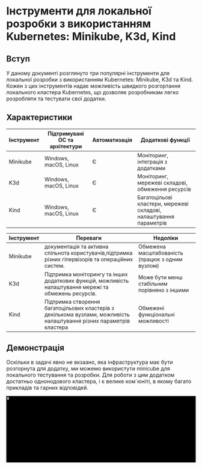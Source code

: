 # Інструменти для локальної розробки з використанням Kubernetes: Minikube, K3d, Kind

## Вступ
У даному документі розглянуто три популярні інструменти для локальної розробки з використанням Kubernetes: Minikube, K3d та Kind. Кожен з цих інструментів надає можливість швидкого розгортання локального кластера Kubernetes, що дозволяє розробникам легко розробляти та тестувати свої додатки.
 
## Характеристики

| Інструмент | Підтримувані ОС та архітектури | Автоматизація | Додаткові функції |
|------------|------------------------------|--------------|------------------|
| Minikube   | Windows, macOS, Linux        | Є            | Моніторинг, інтеграція з додатками |
| K3d        | Windows, macOS, Linux        | Є            | Моніторинг, мережеві складові, обмеження ресурсів |
| Kind       | Windows, macOS, Linux        | Є            | Багатоцільові кластери, мережеві складові, налаштування параметрів |

| Інструмент | Переваги                                                                                                              | Недоліки                                        |
|------------|-----------------------------------------------------------------------------------------------------------------------|-------------------------------------------------|
| Minikube   | документація та активна спільнота користувачів,підтримка різних гіпервізорів та операційних систем.                   | Обмежена масштабованість (працює з одним вузлом) |
| K3d        | Підтримка моніторингу та інших додаткових функцій,  можливість налаштування мережі та обмежень ресурсів.              | Може бути менш стабільним порівняно з іншими     |
| Kind       | Підтримка створення багатоцільових кластерів з декількома вузлами, можливість налаштування різних параметрів кластера | Обмежені функціональні можливості                |
 
## Демонстрація
Оскільки в задачі явно не вкзаано, яка інфраструктура має бути розгорнута для додатку, ми можемо використути minicube для локального тестування та розробки.
Для роботи з цим додатком достатньо однонодового кластера, і є велике ком`юніті, в якому багато прикладів та гарних відповідей.

<img alt="приклад" src="example.gif"/>
